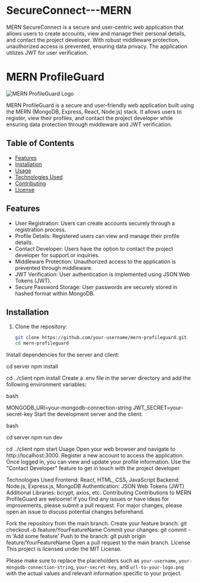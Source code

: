 # SecureConnect---MERN
MERN SecureConnect is a secure and user-centric web application that allows users to create accounts, view and manage their personal details, and  contact the project developer. With robust middleware protection, unauthorized access is prevented, ensuring data privacy. The application utilizes JWT  for user verification.

# MERN ProfileGuard

![MERN ProfileGuard Logo](url-to-your-logo.png) <!-- If you have a logo, add it here -->

MERN ProfileGuard is a secure and user-friendly web application built using the MERN (MongoDB, Express, React, Node.js) stack. It allows users to register, view their profiles, and contact the project developer while ensuring data protection through middleware and JWT verification.

## Table of Contents

- [Features](#features)
- [Installation](#installation)
- [Usage](#usage)
- [Technologies Used](#technologies-used)
- [Contributing](#contributing)
- [License](#license)

## Features

- User Registration: Users can create accounts securely through a registration process.
- Profile Details: Registered users can view and manage their profile details.
- Contact Developer: Users have the option to contact the project developer for support or inquiries.
- Middleware Protection: Unauthorized access to the application is prevented through middleware.
- JWT Verification: User authentication is implemented using JSON Web Tokens (JWT).
- Secure Password Storage: User passwords are securely stored in hashed format within MongoDB.

## Installation

1. Clone the repository:
   ```bash
   git clone https://github.com/your-username/mern-profileguard.git
   cd mern-profileguard
Install dependencies for the server and client:

cd server
npm install

cd ../client
npm install
Create a .env file in the server directory and add the following environment variables:

bash


MONGODB_URI=your-mongodb-connection-string
JWT_SECRET=your-secret-key
Start the development server and the client:

bash

cd server
npm run dev

cd ../client
npm start
Usage
Open your web browser and navigate to http://localhost:3000.
Register a new account to access the application.
Once logged in, you can view and update your profile information.
Use the "Contact Developer" feature to get in touch with the project developer.

Technologies Used
Frontend: React, HTML, CSS, JavaScript
Backend: Node.js, Express.js, MongoDB
Authentication: JSON Web Tokens (JWT)
Additional Libraries: bcrypt, axios, etc.
Contributing
Contributions to MERN ProfileGuard are welcome! If you find any issues or have ideas for improvements, please submit a pull request. For major changes, please open an issue to discuss potential changes beforehand.

Fork the repository from the main branch.
Create your feature branch: git checkout -b feature/YourFeatureName
Commit your changes: git commit -m 'Add some feature'
Push to the branch: git push origin feature/YourFeatureName
Open a pull request to the main branch.
License
This project is licensed under the MIT License.


Please make sure to replace the placeholders such as `your-username`, `your-mongodb-connection-string`, `your-secret-key`, and `url-to-your-logo.png` with the actual values and relevant information specific to your project.

